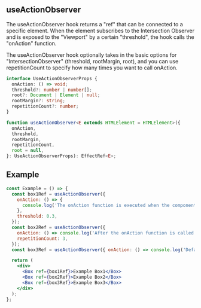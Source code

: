 ## useActionObserver

The useActionObserver hook returns a "ref" that can be connected to a specific element. When the element subscribes to the Intersection Observer and is exposed to the "Viewport" by a certain "threshold", the hook calls the "onAction" function.

The useActionObserver hook optionally takes in the basic options for "IntersectionObserver" (threshold, rootMargin, root), and you can use repetitionCount to specify how many times you want to call onAction.

```ts
interface UseActionObserverProps {
  onAction: () => void;
  threshold?: number | number[];
  root?: Document | Element | null;
  rootMargin?: string;
  repetitionCount?: number;
}

function useActionObserver<E extends HTMLElement = HTMLElement>({
  onAction,
  threshold,
  rootMargin,
  repetitionCount,
  root = null,
}: UseActionObserverProps): EffectRef<E>;
```

## Example

```jsx
const Example = () => {
  const box1Ref = useActionObserver({
    onAction: () => {
      console.log('The onAction function is executed when the component is exposed in the Viewport by 0.3 (30%)');
    },
    threshold: 0.3,
  });
  const box2Ref = useActionObserver({
    onAction: () => console.log('After the onAction function is called 3 times, unobserve box2'),
    repetitionCount: 3,
  });
  const box3Ref = useActionObserver({ onAction: () => console.log('Default Example') });

  return (
    <div>
      <Box ref={box1Ref}>Example Box1</Box>
      <Box ref={box2Ref}>Example Box2</Box>
      <Box ref={box3Ref}>Example Box3</Box>
    </div>
  );
};
```
